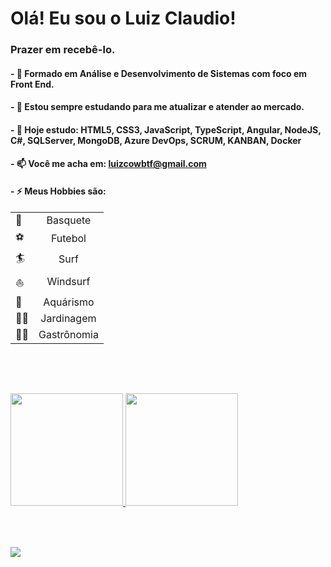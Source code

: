# Olá! Eu sou o Luiz Claudio!
### Prazer em recebê-lo.
#### - 🔭 Formado em Análise e Desenvolvimento de Sistemas com foco em Front End.
#### - 🌱 Estou sempre estudando para me atualizar e atender ao mercado.
#### - 👯 Hoje estudo: HTML5, CSS3, JavaScript, TypeScript, Angular, NodeJS, C#, SQLServer, MongoDB, Azure DevOps, SCRUM, KANBAN, Docker
#### - 📫 Você me acha em: luizcowbtf@gmail.com
#### - ⚡ Meus Hobbies são: 
|               |               |
| ------------- |:-------------:|
|      🏀      | Basquete      |
|      ⚽      | Futebol       |
|      🏄      | Surf          |
|      ⛵      | Windsurf      |
|      🐠      | Aquárismo     |
|      👨‍🌾      | Jardinagem    |
|      👨‍🍳      | Gastrônomia   |
<br>

##

<br>
<div>
  <a href="https://github.com/LuizCowBTF"/>
  <img height="180em" src="https://github-readme-stats.vercel.app/api?username=LuizCowBTF&show_icons=true&theme=dracula&include_all_commits=true&count_private=true"/>
  <img height="180em" src="https://github-readme-stats.vercel.app/api/top-langs/?username=LuizCowBTF&layout=compact&langs_count=16&theme=dracula"/>
</div>
<br>

##

<br>
<div>
  <a href="https://www.linkedin.com/in/luiz-claudio-dias-gomes/" target="blank">
    <img src="https://img.shields.io/badge/LinkedIn-0077B5?style=for-the-badge&logo=linkedin&logoColor=white"/>
  </a>
</div>
<br>

##

<br>

